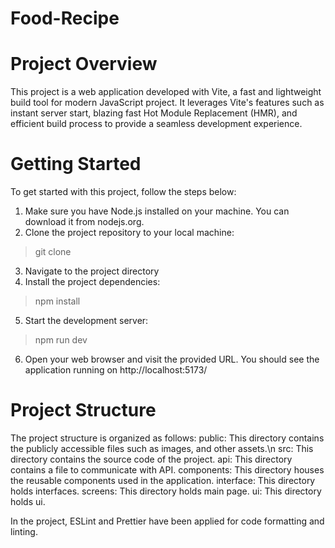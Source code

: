 # Food-Recipe
# Project Overview

This project is a web application developed with Vite, a fast and lightweight build tool for modern JavaScript project.
It leverages Vite's features such as instant server start, blazing fast Hot Module Replacement (HMR), and efficient build process to provide a seamless development experience.

# Getting Started
To get started with this project, follow the steps below:

1. Make sure you have Node.js installed on your machine. You can download it from nodejs.org.
2. Clone the project repository to your local machine:

> git clone <repository-url>

3. Navigate to the project directory
4. Install the project dependencies:

 > npm install

5. Start the development server:

 > npm run dev

6. Open your web browser and visit the provided URL. You should see the application running on  http://localhost:5173/

# Project Structure
 
The project structure is organized as follows:
public: This directory contains the publicly accessible files such as images, and other assets.\n
src: This directory contains the source code of the project.
api: This directory contains a file to communicate with API.
components: This directory houses the reusable components used in the application.
interface: This directory holds interfaces.
screens: This directory holds main page.
ui: This directory holds ui.
 
In the project, ESLint and Prettier have been applied for code formatting and linting.
